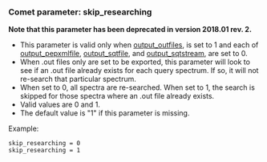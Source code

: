 ### Comet parameter: skip_researching

**Note that this parameter has been deprecated in version 2018.01 rev. 2.**

- This parameter is valid only when
         [output_outfiles](output_outfiles.html),
is set to 1 and each of
         [output_pepxmlfile](output_pepxmlfile.html),
         [output_sqtfile](output_sqtfile.html), and
         [output_sqtstream](output_sqtstream.html), are set to 0.
- When .out files only are set to be exported, this parameter will look to see if
an .out file already exists for each query spectrum.  If so, it will not re-search
that particular spectrum.
- When set to 0, all spectra are re-searched.  When set to 1, the search is skipped
for those spectra where an .out file already exists.
- Valid values are 0 and 1.
- The default value is "1" if this parameter is missing.

Example:
```
skip_researching = 0
skip_researching = 1
```
